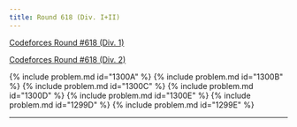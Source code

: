 ```yaml
---
title: Round 618 (Div. I+II)
---
```


[Codeforces Round #618 (Div. 1)](https://codeforces.com/contest/1299)

[Codeforces Round #618 (Div. 2)](https://codeforces.com/contest/1300)

{% include problem.md id="1300A" %}
{% include problem.md id="1300B" %}
{% include problem.md id="1300C" %}
{% include problem.md id="1300D" %}
{% include problem.md id="1300E" %}
{% include problem.md id="1299D" %}
{% include problem.md id="1299E" %}

* * *

<object data='notes/R-618.pdf' width='1000' height='1000' type='application/pdf'/>
